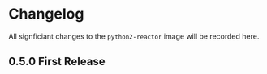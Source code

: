 # Changelog

All signficiant changes to the `python2-reactor` image will be recorded here.

## 0.5.0 First Release
